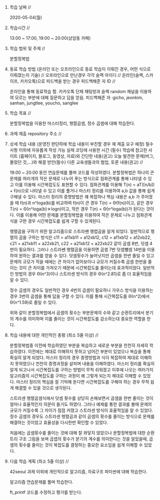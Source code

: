 1. 학습 날짜 // 

    2020-05-04(월)

2. 학습시간 // 

    13:00 ~ 17:00, 19:00 ~ 20:00(상암동 카페)

3. 학습 범위 및 주제 // 
    
    분할정복법

4. 동료 학습 방법 (온라인 또는 오프라인으로 동료 학습이 이뤄진 경우, 어떤 식으로 이뤄졌는지 기술) // 오프라인으로 만난경우 각각 슬랙 아이디 // 온라인(슬랙, 스카이프, 카카오톡)으로 피드백을 받는 경우 피드백해준 자 ID // 

    온라인을 통해 동료학습 함. 카카오톡 단체 채팅방과 슬랙 random 채널을 이용하여 모르는 부분에 대해 질문하고 답을 얻음. 피드백해준 자 :gicho, jeonkim, sanhan, jungtlee, youcho, sanglee

5. 학습 목표 //

    분할정복법을 이용한 마스터정리, 행렬곱셈, 정수 곱셈에 대해 학습한다.
    
6. 과제 제출 repository 주소 // 
    
    
    
7. 상세 학습 내용 (운영진 판단하에 학습 내용이 부진할 경우 재 제출 요구 예정) 필수사항 이외에 자유롭게 작성 가능 실제 코딩에 사용한 시간 (필수) 학습에 참고한 사이트 (홈페이지, 블로그, 동영상, 자료)와 간단한 내용(권고) 오늘 발견한 문제(버그, 몰랐던 것,...)와 해결 방안(필수) 다른 교육생들과의 협업, 토론 내용(권고) //
    
    19:00 ~ 20:00 동안 연습문제를 풀며 코드를 작성하였다.
    분할정복법은 하나의 큰 문제를 여러개의 작은 문제로 나누어 푸는 방식으로 점화관계를 통해 나타낼 수 있고 이를 이용해 시간복잡도도 표현할 수 있다. 점화관계를 이용해 T(n) = aT([n/b]) + f(n)으로 나타낼 수 있고 이를 풀거나 마스터 정리를 이용하여 a,b 값을 통해 쉽게 구해낼 수 있다. 마스터 정리의 증명방법은 꽤 복잡하나 핵심 내용은 a,b 가 주어졌을 때 f(n)과 n^loga(b)를 비교하여 f(n)이 큰 경우 T(n) = Θ(f(n))이고, 같은 경우 T(n) = Θ(n^loga(b)＊logn)이고, 작은 경우 T(n) = Θ(n^loga(b))가 된다는 것이다. 이를 이용해 어떤 문제를 분할정복법을 이용하여 작은 문제로 나누고 점화관계식을 구한 경우 시간복잡도를 쉽게 구할 수 있게된다.
    
    행렬곱을 구하기 위한 알고리즘으로 스트라쎈 행렵곱을 알게 되었다. 일반적으로 행렬의 곱을 구하는 방식은 c11 = a11xb11 + a12xb12, c12 = a11xb12 + a12xb22, c21 = a21xb11 + a22xb21, c22 = a21xb12 + a22xb22 같이 곱셈 8번, 덧셈 4번이 필요하다. 그러나 스트라쎈 행렬곱을 이용하면 곱셈 7번 덧셈뺄셈 14번을 이용하여 원하는 결과를 얻을 수 있다. 덧셈횟수가 늘어낫지만 곱셈을 한번 줄일 수 있고 문제의 규모가 작을 때에는 큰 차이가 없어보이나 규모가 커질수록 곱셈 한번을 줄이는 것이 큰 차이를 가져오기 때문에 시간복잡도를 줄이는대 효과적이었다. 일반적인 방법의 경우 Θ(n^3)이나 스트라센 방식의 경우 Θ(n^2.81)로 좀 더 효율적임을 알 수 있다.
    
    정수 곱셈의 경우도 일반적인 경우 4번의 곱셈이 필요하나 가우스 방식을 이용하는 경우 3번의 곱셈을 통해 답을 구할 수 있다. 이를 통해 시간복잡도를 Θ(n^2)에서 Θ(n^1.59)로 줄일 수 있다. 
    
    위와 같이 분할정복법에서 곱셈의 횟수는 부분문제의 수와 같고 순환트리에서 분기의 계수를 의미하며 이를 줄이는 것이 시간복잡도를 감소하는대 중요한 역할을 한다. 
    
8. 학습 내용에 대한 개인적인 총평 (최소 5줄 이상) //
   
   분할정복법중 이전에 학습하였던 부분을 복습하고 새로운 부분을 천천히 자세히 학습하였다. 이전에는 제대로 이해하지 못하고 넘어간 부분이 있었으나 복습을 통해 확실히 알게 되었다. 마스터 정리의 경우 증명방법과 식이 복잡하여 제대로 이해하지 못하였으나 천천히 증명과정을 살피며 내용을 이해하였다. 마스터 정리를 확실히 알게 되고나서 시간복잡도를 구하는 방법이 무척 쉬워졌고 이후에 나오는 여러가지 알고리즘의 시간복잡도를 구하는 과정이 왜 그렇게 되는지 제대로 이해할 수 있었다. 마스터 정리의 핵심을 잘 기억해 둔다면 시간복잡도를 구해야 하는 경우 무척 쉽게 해결할 수 있을 것으로 생각된다.
   
   스트라센 행렬곱셈식에서 덧셈 횟수를 상당히 손해보면서 곱셈을 한번 줄이는 것이 얼마나 효율적인지 의문이 들기도 하였다. 그러나 예제를 통한 결과를 볼때 문제의 규모가 커질수록 그 차이가 점점 커졌고 스트라센 방식이 효율적임을 알 수 있었다. 정수 곱셈의 경우도 스트라센 행렬곱과 같이 곱셈의 횟수를 줄이는 방식으로 문제를 해결하는 것이었고 효율성을 다시한번 확인할 수 있었다.
   
   처음에는 곱셈횟수를 줄이는 것에 대해 잘 와닿지 않았으나 분할정복법에 대한 순환트리 구조 그림을 보며 곱셉의 횟수가 분기의 계수를 의미한다는 것을 알았을때, 곱셈의 횟수를 줄이는 것이 복잡도를 결정하는 중요한 요소임을 쉽게 이해할 수 있었다.
   
9. 다음 학습 계획 (최소 5줄 이상) // 
    
    42seoul 과제 이외에 개인적으로 알고리즘, 자료구조 파이썬에 대해 학습한다.
    
    알고리즘 연습문제를 풀며 학습한다.
    
    ft_printf 코드를 수정하고 평가를 받는다.
    